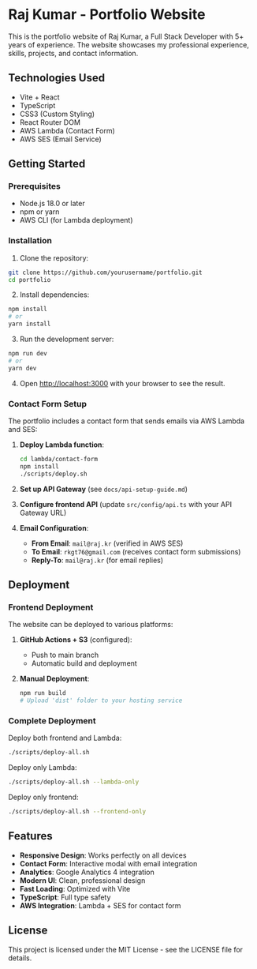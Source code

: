 # Raj Kumar - Portfolio Website

This is the portfolio website of Raj Kumar, a Full Stack Developer with 5+ years of experience. The website showcases my professional experience, skills, projects, and contact information.

## Technologies Used

- Vite + React
- TypeScript
- CSS3 (Custom Styling)
- React Router DOM
- AWS Lambda (Contact Form)
- AWS SES (Email Service)

## Getting Started

### Prerequisites

- Node.js 18.0 or later
- npm or yarn
- AWS CLI (for Lambda deployment)

### Installation

1. Clone the repository:

```bash
git clone https://github.com/yourusername/portfolio.git
cd portfolio
```

2. Install dependencies:

```bash
npm install
# or
yarn install
```

3. Run the development server:

```bash
npm run dev
# or
yarn dev
```

4. Open [http://localhost:3000](http://localhost:3000) with your browser to see the result.

### Contact Form Setup

The portfolio includes a contact form that sends emails via AWS Lambda and SES:

1. **Deploy Lambda function**:
   ```bash
   cd lambda/contact-form
   npm install
   ./scripts/deploy.sh
   ```

2. **Set up API Gateway** (see `docs/api-setup-guide.md`)

3. **Configure frontend API** (update `src/config/api.ts` with your API Gateway URL)

4. **Email Configuration**:
   - **From Email**: `mail@raj.kr` (verified in AWS SES)
   - **To Email**: `rkgt76@gmail.com` (receives contact form submissions)
   - **Reply-To**: `mail@raj.kr` (for email replies)

## Deployment

### Frontend Deployment

The website can be deployed to various platforms:

1. **GitHub Actions + S3** (configured):
   - Push to main branch
   - Automatic build and deployment

2. **Manual Deployment**:
   ```bash
   npm run build
   # Upload 'dist' folder to your hosting service
   ```

### Complete Deployment

Deploy both frontend and Lambda:

```bash
./scripts/deploy-all.sh
```

Deploy only Lambda:
```bash
./scripts/deploy-all.sh --lambda-only
```

Deploy only frontend:
```bash
./scripts/deploy-all.sh --frontend-only
```

## Features

- **Responsive Design**: Works perfectly on all devices
- **Contact Form**: Interactive modal with email integration
- **Analytics**: Google Analytics 4 integration
- **Modern UI**: Clean, professional design
- **Fast Loading**: Optimized with Vite
- **TypeScript**: Full type safety
- **AWS Integration**: Lambda + SES for contact form

## License

This project is licensed under the MIT License - see the LICENSE file for details.
